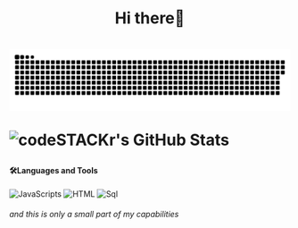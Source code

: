 <h1 align="center">Hi there👋<h1>

<p align="center">
<img width="600" src="assets/github-snake.svg" alt="snake"/>
</p>
<p align="left">
 <img alt="codeSTACKr's GitHub Stats" src="https://komarev.com/ghpvc/?username=your-github-BaggerFast&color=green" />
</p>
 
#### 🛠️Languages and Tools
![JavaScripts](https://img.shields.io/badge/-JavaScript-090909?style=flat&logo=JavaScript)
![HTML](https://img.shields.io/badge/-HTML-090909?style=flat&logo=html5)
![Sql](https://img.shields.io/badge/-SQL-090909?style=flat&logo=mysql)
###### and this is only a small part of my capabilities
